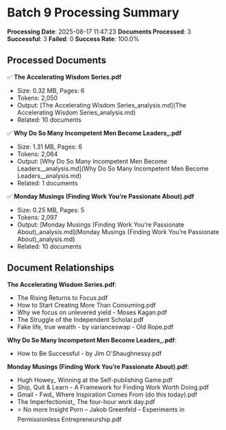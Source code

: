 # Batch 9 Processing Summary

**Processing Date**: 2025-08-17 11:47:23
**Documents Processed**: 3
**Successful**: 3
**Failed**: 0
**Success Rate**: 100.0%

## Processed Documents

✅ **The Accelerating Wisdom Series.pdf**
   - Size: 0.32 MB, Pages: 6
   - Tokens: 2,050
   - Output: [The Accelerating Wisdom Series_analysis.md](The Accelerating Wisdom Series_analysis.md)
   - Related: 10 documents

✅ **Why Do So Many Incompetent Men Become Leaders_.pdf**
   - Size: 1.31 MB, Pages: 6
   - Tokens: 2,064
   - Output: [Why Do So Many Incompetent Men Become Leaders__analysis.md](Why Do So Many Incompetent Men Become Leaders__analysis.md)
   - Related: 1 documents

✅ **Monday Musings (Finding Work You’re Passionate About).pdf**
   - Size: 0.25 MB, Pages: 5
   - Tokens: 2,097
   - Output: [Monday Musings (Finding Work You’re Passionate About)_analysis.md](Monday Musings (Finding Work You’re Passionate About)_analysis.md)
   - Related: 10 documents

## Document Relationships

**The Accelerating Wisdom Series.pdf**:
  - The Rising Returns to Focus.pdf
  - How to Start Creating More Than Consuming.pdf
  - Why we focus on unlevered yield - Moses Kagan.pdf
  - The Struggle of the Independent Scholar.pdf
  - Fake life, true wealth - by varianceswap - Old Rope.pdf

**Why Do So Many Incompetent Men Become Leaders_.pdf**:
  - How to Be Successful - by Jim O'Shaughnessy.pdf

**Monday Musings (Finding Work You’re Passionate About).pdf**:
  - Hugh Howey_ Winning at the Self-publishing Game.pdf
  - Ship, Quit & Learn - A Framework for Finding Work Worth Doing.pdf
  - Gmail - Fwd_ Where Inspiration Comes From (do this today).pdf
  - The Imperfectionist_ The four-hour work day.pdf
  - ⭐️ No more Insight Porn – Jakob Greenfeld – Experiments in Permissionless Entrepreneurship.pdf
